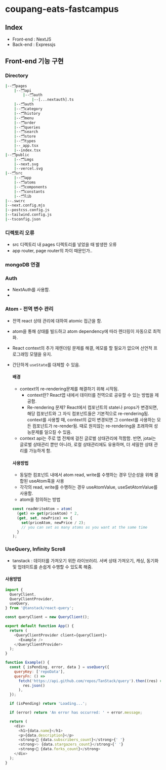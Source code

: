 # coupang-eats-fastcampus

## Index

- Front-end : NextJS
- Back-end : Expressjs

## Front-end 기능 구현

### Directory

```bash
|--🗂️pages
    |--🗂️api
        |--🗂️auth
            |--[...nextauth].ts
    |--🗂️auth
    |--🗂️category
    |--🗂️history
    |--🗂️menu
    |--🗂️order
    |--🗂️queries
    |--🗂️search
    |--🗂️store
    |--🗂️types
    |--_app.tsx
    |--index.tsx
|--🗂️public
    |--🗂️imgs
    |--next.svg
    |--vercel.svg
|--🗂️src
    |--🗂️app
    |--🗂️atoms
    |--🗂️components
    |--🗂️constants
    |--🗂️lib
|--.swcrc
|--next.config.mjs
|--postcss.config.js
|--tailwind.config.js
|--tsconfig.json

```

### 디렉토리 오류

- src 디렉토리 내 pages 디렉토리를 넣었을 때 발생한 오류
- app router, page router의 차이 때문인가..

### mongoDB 연결

### Auth

- NextAuth를 사용함.
-

### Atom - 전역 변수 관리

- 전역 react 상태 관리에 대하여 atomic 접근을 함.
- atom을 통해 상태를 빌드하고 atom dependency에 따라 렌더링이 자동으로 최적화.
- React context의 추가 재렌더링 문제를 해결, 메모를 할 필요가 없으며 선언적 프로그래밍 모델을 유지.
- 간단하게 `useState`를 대체할 수 있음.

  #### 배경

  - context의 re-rendering문제를 해결하기 위해 시작됨.
    - context란? React앱 내에서 데이터를 전역으로 공유할 수 있는 방법을 제공함.
    - Re-rendering 문제? React에서 컴포넌트의 state나 props가 변경되면, 해당 컴포넌트와 그 자식 컴포넌트들은 기본적으로 re-rendering됨. context를 사용할 때, context의 값이 변경되면 그 context를 사용하는 모든 컴포넌트가 re-render됨. 때로 원치않는 re-rendering을 초래하여 성능문제를 일으킬 수 있음.
  - context api는 주로 앱 전체에 걸친 글로벌 상태관리에 적함함. 반면, jotai는 글로벌 상태관리 뿐만 아니라, 로컬 상태관리에도 유용하며, 더 세밀한 상태 관리를 가능하게 함.

  #### 사용방법

  - 동일한 컴포넌트 내에서 atom read, write를 수행하는 경우 단순성을 위해 결합된 useAtom훅을 사용
  - 각각의 read, write를 수행하는 경우 useAtomValue, useSetAtomValue를 사용함.
  - atom을 정의하는 방법

  ```javascript
  const readWriteAtom = atom(
    (get) => get(priceAtom) * 2,
    (get, set, newPrice) => {
      set(priceAtom, newPrice / 2);
      // you can set as many atoms as you want at the same time
    }
  );
  ```

### UseQuery, Infinity Scroll

- tanstack : 데이터를 가져오기 위한 라이브러리. 서버 상태 가져오기, 캐싱, 동기화 및 업데이트를 손쉽게 수행할 수 있도록 해줌.

#### 사용방법

```javascript
import {
  QueryClient,
  QueryClientProvider,
  useQuery,
} from '@tanstack/react-query';

const queryClient = new QueryClient();

export default function App() {
  return (
    <QueryClientProvider client={queryClient}>
      <Example />
    </QueryClientProvider>
  );
}

function Example() {
  const { isPending, error, data } = useQuery({
    queryKey: ['repoData'],
    queryFn: () =>
      fetch('https://api.github.com/repos/TanStack/query').then((res) =>
        res.json()
      ),
  });

  if (isPending) return 'Loading...';

  if (error) return 'An error has occurred: ' + error.message;

  return (
    <div>
      <h1>{data.name}</h1>
      <p>{data.description}</p>
      <strong>👀 {data.subscribers_count}</strong>{' '}
      <strong>✨ {data.stargazers_count}</strong>{' '}
      <strong>🍴 {data.forks_count}</strong>
    </div>
  );
}
```
